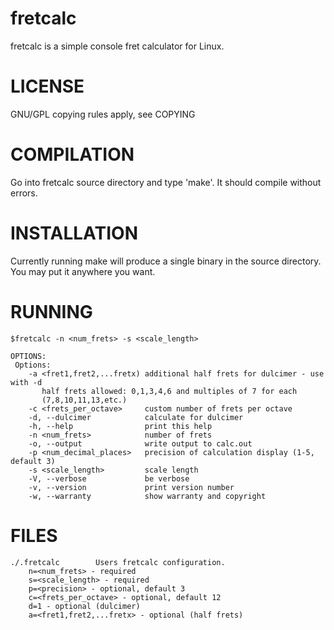 fretcalc
========

fretcalc is a simple console fret calculator for Linux.

LICENSE
=======

GNU/GPL copying rules apply, see COPYING

COMPILATION
===========

Go into fretcalc source directory and type 'make'.
It should compile without errors.

INSTALLATION
============
Currently running make will produce a single binary in the source directory. You may put it anywhere you want. 

RUNNING
=======
    $fretcalc -n <num_frets> -s <scale_length>
    
    OPTIONS: 
     Options:
        -a <fret1,fret2,...fretx) additional half frets for dulcimer - use with -d
           half frets allowed: 0,1,3,4,6 and multiples of 7 for each 
           (7,8,10,11,13,etc.) 
        -c <frets_per_octave>     custom number of frets per octave
        -d, --dulcimer            calculate for dulcimer
        -h, --help                print this help
        -n <num_frets>            number of frets
        -o, --output              write output to calc.out
        -p <num_decimal_places>   precision of calculation display (1-5, default 3)
        -s <scale_length>         scale length
        -V, --verbose             be verbose
        -v, --version             print version number
        -w, --warranty            show warranty and copyright

FILES
=====
    ./.fretcalc        Users fretcalc configuration.
        n=<num_frets> - required
        s=<scale_length> - required	
        p=<precision> - optional, default 3
        c=<frets_per_octave> - optional, default 12
        d=1 - optional (dulcimer)
        a=<fret1,fret2,...fretx> - optional (half frets)
